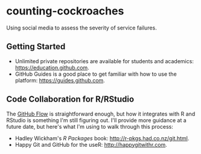 # counting-cockroaches
Using social media to assess the severity of service failures.

## Getting Started
* Unlimited private repositories are available for students and academics: https://education.github.com.
* GitHub Guides is a good place to get familiar with how to use the platform: https://guides.github.com.

## Code Collaboration for R/RStudio
The [GitHub Flow](https://guides.github.com/introduction/flow/) is straightforward enough, but how it integrates with R and RStudio is something I'm still figuring out. I'll provide more guidance at a future date, but here's what I'm using to walk through this process:

* Hadley Wickham's *R Packages* book: http://r-pkgs.had.co.nz/git.html.
* Happy Git and GitHub for the useR: http://happygitwithr.com.
